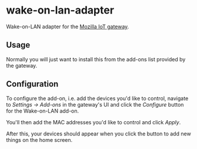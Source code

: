 # wake-on-lan-adapter

Wake-on-LAN adapter for the [Mozilla IoT gateway](https://iot.mozilla.org).

## Usage

Normally you will just want to install this from the add-ons list provided by the gateway.

## Configuration

To configure the add-on, i.e. add the devices you'd like to control, navigate to _Settings -> Add-ons_ in the gateway's UI and click the _Configure_ button for the Wake-on-LAN add-on.

You'll then add the MAC addresses you'd like to control and click _Apply_.

After this, your devices should appear when you click the button to add new things on the home screen.
